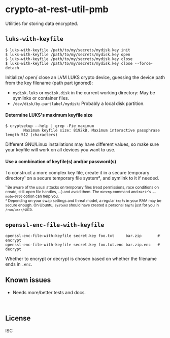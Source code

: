 ﻿
<!--#echo json="package.json" key="name" underline="=" -->
crypto-at-rest-util-pmb
=======================
<!--/#echo -->

<!--#echo json="package.json" key="description" -->
Utilities for storing data encrypted.
<!--/#echo -->



`luks-with-keyfile`
-------------------

```text
$ luks-with-keyfile /path/to/my/secrets/mydisk.key init
$ luks-with-keyfile /path/to/my/secrets/mydisk.key open
$ luks-with-keyfile /path/to/my/secrets/mydisk.key close
$ luks-with-keyfile /path/to/my/secrets/mydisk.key close --force-detach
```

Initialize/ open/ close an LVM LUKS crypto device,
guessing the device path from the key filename (path part ignored):
* `mydisk.luks` or `mydisk.disk` in the current working directory:
  May be symlinks or container files.
* `/dev/disk/by-partlabel/mydisk`: Probably a local disk partition.


#### Determine LUKS's maximum keyfile size

```text
$ cryptsetup --help | grep -Fie maximum
        Maximum keyfile size: 8192kB, Maximum interactive passphrase length 512 (characters)
```

Different GNU/Linux installations may have different values,
so make sure your keyfile will work on all devices you want to use.


#### Use a combination of keyfile(s) and/or password(s)

To construct a more complex key file,
create it in a secure temporary directory¹ on a secure temporary file system²,
and symlink to it if needed.

<small>

¹ Be aware of the usual attacks on temporary files
(read permissions, race conditions on create, still-open file handles, …)
and avoid them.
The `mktemp` command and `mkdir`'s `--mode=0700` option can help you.
<br>² Depending on your swap settings and threat model,
a regular `tmpfs` in your RAM may be secure enough.
On Ubuntu, `systemd` should have created
a personal `tmpfs` just for you in `/run/user/$UID`.

</small>



`openssl-enc-file-with-keyfile`
-------------------------------

```text
openssl-enc-file-with-keyfile secret.key foo.txt     bar.zip       # encrypt
openssl-enc-file-with-keyfile secret.key foo.txt.enc bar.zip.enc   # decrypt
```

Whether to encrypt or decrypt is chosen based on whether the filename
ends in `.enc`.






Known issues
------------

* Needs more/better tests and docs.





<!--#toc stop="scan" -->

&nbsp;


License
-------
<!--#echo json="package.json" key="license" -->
ISC
<!--/#echo -->

